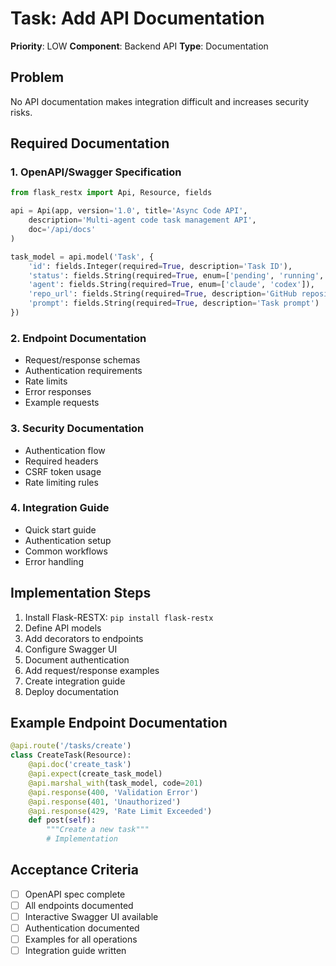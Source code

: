 # Task: Add API Documentation

**Priority**: LOW
**Component**: Backend API
**Type**: Documentation

## Problem
No API documentation makes integration difficult and increases security risks.

## Required Documentation

### 1. OpenAPI/Swagger Specification
```python
from flask_restx import Api, Resource, fields

api = Api(app, version='1.0', title='Async Code API',
    description='Multi-agent code task management API',
    doc='/api/docs'
)

task_model = api.model('Task', {
    'id': fields.Integer(required=True, description='Task ID'),
    'status': fields.String(required=True, enum=['pending', 'running', 'completed', 'failed']),
    'agent': fields.String(required=True, enum=['claude', 'codex']),
    'repo_url': fields.String(required=True, description='GitHub repository URL'),
    'prompt': fields.String(required=True, description='Task prompt')
})
```

### 2. Endpoint Documentation
- Request/response schemas
- Authentication requirements
- Rate limits
- Error responses
- Example requests

### 3. Security Documentation
- Authentication flow
- Required headers
- CSRF token usage
- Rate limiting rules

### 4. Integration Guide
- Quick start guide
- Authentication setup
- Common workflows
- Error handling

## Implementation Steps
1. Install Flask-RESTX: `pip install flask-restx`
2. Define API models
3. Add decorators to endpoints
4. Configure Swagger UI
5. Document authentication
6. Add request/response examples
7. Create integration guide
8. Deploy documentation

## Example Endpoint Documentation
```python
@api.route('/tasks/create')
class CreateTask(Resource):
    @api.doc('create_task')
    @api.expect(create_task_model)
    @api.marshal_with(task_model, code=201)
    @api.response(400, 'Validation Error')
    @api.response(401, 'Unauthorized')
    @api.response(429, 'Rate Limit Exceeded')
    def post(self):
        """Create a new task"""
        # Implementation
```

## Acceptance Criteria
- [ ] OpenAPI spec complete
- [ ] All endpoints documented
- [ ] Interactive Swagger UI available
- [ ] Authentication documented
- [ ] Examples for all operations
- [ ] Integration guide written